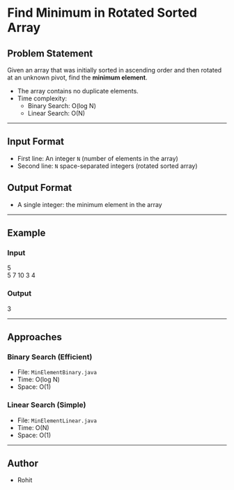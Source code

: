 #  Find Minimum in Rotated Sorted Array

##  Problem Statement

Given an array that was initially sorted in ascending order and then rotated at an unknown pivot, find the **minimum element**.

- The array contains no duplicate elements.
- Time complexity:
  - Binary Search: O(log N)
  - Linear Search: O(N)

---

##  Input Format

- First line: An integer `N` (number of elements in the array)
- Second line: `N` space-separated integers (rotated sorted array)

##  Output Format

- A single integer: the minimum element in the array

---

##  Example

### Input
5<br>
5 7 10 3 4

### Output
3

---

## Approaches

### Binary Search (Efficient)
- File: `MinElementBinary.java`
- Time: O(log N)
- Space: O(1)

### Linear Search (Simple)
- File: `MinElementLinear.java`
- Time: O(N)
- Space: O(1)


---
##  Author

- Rohit



